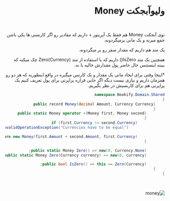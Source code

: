 <div dir="rtl">

# ولیوآبجکت Money
<br>

توی آبجکت Money  هم فقط یک آپریتور + داریم که مقادیر رو اگر کارنسی ها یکی باشن جمع میزنه و یک مانی برمیگردونه.

یک متد هم داریم که مقدار صفر رو بر میگردونه. 

همچنین یک متد IsZero() داریم که با استفاده از متد Zero(Currency) چک میکنه که ببینه اینستنس حال حاضر پول مقدارش خالیه یا نه.

*اینجا وقتی برای ایجاد مانی یک مقدار و یک کارنس میگیره در واقع اینطوریه که هر دو رو همزمان داریم و نیازی نیست دیگه اگر جایی قراره پراپرتی برای پول تعریف کنیم یک پراپرتی هم برای کارنسیش در نظر بگیریم. 

```csharp
namespace Bookify.Domain.Shared
{
    public record Money(decimal Amount, Currency Currency)
    {
        public static Money operator +(Money first, Money second)
        {
            if (first.Currency != second.Currency)
                throw new InvalidOperationException("Currencies have to be equal");

            return new Money(first.Amount + second.Amount, first.Currency);
        }

        public static Money Zero() => new(0, Currency.None);
        public static Money Zero(Currency currency) => new(0, currency);

        public bool IsZero() => this == Zero(Currency);
    }
}
```
<br>

![money](/images/money.png)



</div>